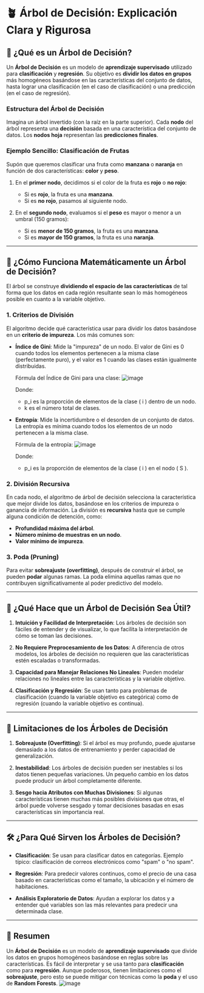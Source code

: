 # 🪴 Árbol de Decisión: Explicación Clara y Rigurosa

## 📌 ¿Qué es un Árbol de Decisión?

Un **Árbol de Decisión** es un modelo de **aprendizaje supervisado** utilizado para **clasificación** y **regresión**. Su objetivo es **dividir los datos en grupos** más homogéneos basándose en las características del conjunto de datos, hasta lograr una clasificación (en el caso de clasificación) o una predicción (en el caso de regresión).

### Estructura del Árbol de Decisión

Imagina un árbol invertido (con la raíz en la parte superior). Cada **nodo** del árbol representa una **decisión** basada en una característica del conjunto de datos. Los **nodos hoja** representan las **predicciones finales**.

### Ejemplo Sencillo: Clasificación de Frutas

Supón que queremos clasificar una fruta como **manzana** o **naranja** en función de dos características: **color** y **peso**.

1. En el **primer nodo**, decidimos si el color de la fruta es **rojo** o **no rojo**:
   - Si es **rojo**, la fruta es una **manzana**.
   - Si es **no rojo**, pasamos al siguiente nodo.

2. En el **segundo nodo**, evaluamos si el **peso** es mayor o menor a un umbral (150 gramos):
   - Si es **menor de 150 gramos**, la fruta es una **manzana**.
   - Si es **mayor de 150 gramos**, la fruta es una **naranja**.

---

## 🔢 ¿Cómo Funciona Matemáticamente un Árbol de Decisión?

El árbol se construye **dividiendo el espacio de las características** de tal forma que los datos en cada región resultante sean lo más homogéneos posible en cuanto a la variable objetivo.

### 1. **Criterios de División**

El algoritmo decide qué característica usar para dividir los datos basándose en un **criterio de impureza**. Los más comunes son:

- **Índice de Gini**: Mide la "impureza" de un nodo. El valor de Gini es 0 cuando todos los elementos pertenecen a la misma clase (perfectamente puro), y el valor es 1 cuando las clases están igualmente distribuidas.
  
  Fórmula del Índice de Gini para una clase:
 ![image](https://github.com/user-attachments/assets/bc1c6393-4879-435d-b863-b598984cd264)


  Donde:
  - p_i es la proporción de elementos de la clase \( i \) dentro de un nodo.
  - k es el número total de clases.

- **Entropía**: Mide la incertidumbre o el desorden de un conjunto de datos. La entropía es mínima cuando todos los elementos de un nodo pertenecen a la misma clase.

  Fórmula de la entropía:
![image](https://github.com/user-attachments/assets/6a925579-e822-4d62-8009-29a8f5c50154)

  Donde:
  -  p_i es la proporción de elementos de la clase \( i \) en el nodo \( S \).

### 2. **División Recursiva**

En cada nodo, el algoritmo de árbol de decisión selecciona la característica que mejor divide los datos, basándose en los criterios de impureza o ganancia de información. La división es **recursiva** hasta que se cumple alguna condición de detención, como:
- **Profundidad máxima del árbol**.
- **Número mínimo de muestras en un nodo**.
- **Valor mínimo de impureza**.

### 3. **Poda (Pruning)**

Para evitar **sobreajuste (overfitting)**, después de construir el árbol, se pueden **podar** algunas ramas. La poda elimina aquellas ramas que no contribuyen significativamente al poder predictivo del modelo.

---

## 🧠 ¿Qué Hace que un Árbol de Decisión Sea Útil?

1. **Intuición y Facilidad de Interpretación**: Los árboles de decisión son fáciles de entender y de visualizar, lo que facilita la interpretación de cómo se toman las decisiones.

2. **No Requiere Preprocesamiento de los Datos**: A diferencia de otros modelos, los árboles de decisión no requieren que las características estén escaladas o transformadas.

3. **Capacidad para Manejar Relaciones No Lineales**: Pueden modelar relaciones no lineales entre las características y la variable objetivo.

4. **Clasificación y Regresión**: Se usan tanto para problemas de clasificación (cuando la variable objetivo es categórica) como de regresión (cuando la variable objetivo es continua).

---

## 🚧 Limitaciones de los Árboles de Decisión

1. **Sobreajuste (Overfitting)**: Si el árbol es muy profundo, puede ajustarse demasiado a los datos de entrenamiento y perder capacidad de generalización.

2. **Inestabilidad**: Los árboles de decisión pueden ser inestables si los datos tienen pequeñas variaciones. Un pequeño cambio en los datos puede producir un árbol completamente diferente.

3. **Sesgo hacia Atributos con Muchas Divisiones**: Si algunas características tienen muchas más posibles divisiones que otras, el árbol puede volverse sesgado y tomar decisiones basadas en esas características sin importancia real.

---

## 🛠 ¿Para Qué Sirven los Árboles de Decisión?

- **Clasificación**: Se usan para clasificar datos en categorías. Ejemplo típico: clasificación de correos electrónicos como "spam" o "no spam".
  
- **Regresión**: Para predecir valores continuos, como el precio de una casa basado en características como el tamaño, la ubicación y el número de habitaciones.

- **Análisis Exploratorio de Datos**: Ayudan a explorar los datos y a entender qué variables son las más relevantes para predecir una determinada clase.

---

## 🔑 Resumen

Un **Árbol de Decisión** es un modelo de **aprendizaje supervisado** que divide los datos en grupos homogéneos basándose en reglas sobre las características. Es fácil de interpretar y se usa tanto para **clasificación** como para **regresión**. Aunque poderosos, tienen limitaciones como el **sobreajuste**, pero esto se puede mitigar con técnicas como la **poda** y el uso de **Random Forests**.
![image](https://github.com/user-attachments/assets/5d555fc7-d7fa-4756-bfc4-72fdad7c4c5b)
